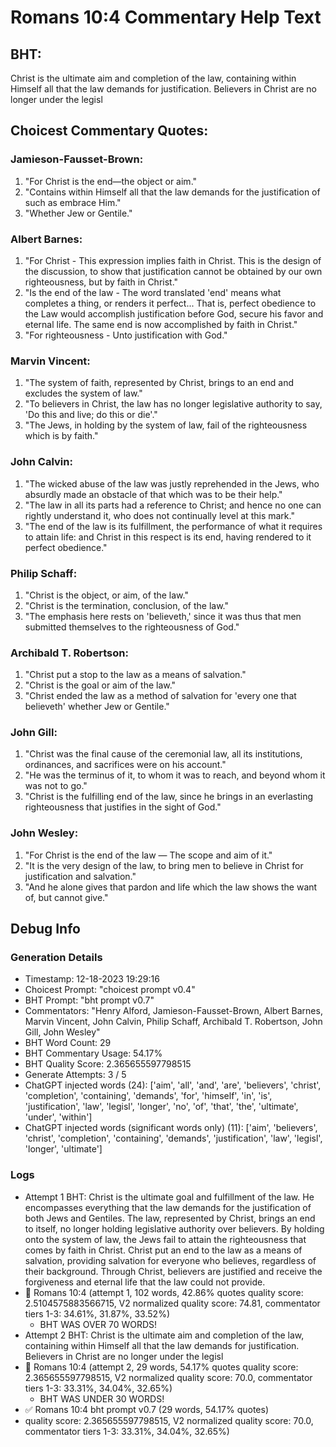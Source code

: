 # Romans 10:4 Commentary Help Text

## BHT:
Christ is the ultimate aim and completion of the law, containing within Himself all that the law demands for justification. Believers in Christ are no longer under the legisl

## Choicest Commentary Quotes:
### Jamieson-Fausset-Brown:
1. "For Christ is the end—the object or aim."
2. "Contains within Himself all that the law demands for the justification of such as embrace Him."
3. "Whether Jew or Gentile."

### Albert Barnes:
1. "For Christ - This expression implies faith in Christ. This is the design of the discussion, to show that justification cannot be obtained by our own righteousness, but by faith in Christ."
2. "Is the end of the law - The word translated 'end' means what completes a thing, or renders it perfect... That is, perfect obedience to the Law would accomplish justification before God, secure his favor and eternal life. The same end is now accomplished by faith in Christ."
3. "For righteousness - Unto justification with God."

### Marvin Vincent:
1. "The system of faith, represented by Christ, brings to an end and excludes the system of law."
2. "To believers in Christ, the law has no longer legislative authority to say, 'Do this and live; do this or die'."
3. "The Jews, in holding by the system of law, fail of the righteousness which is by faith."

### John Calvin:
1. "The wicked abuse of the law was justly reprehended in the Jews, who absurdly made an obstacle of that which was to be their help."
2. "The law in all its parts had a reference to Christ; and hence no one can rightly understand it, who does not continually level at this mark."
3. "The end of the law is its fulfillment, the performance of what it requires to attain life: and Christ in this respect is its end, having rendered to it perfect obedience."

### Philip Schaff:
1. "Christ is the object, or aim, of the law."
2. "Christ is the termination, conclusion, of the law."
3. "The emphasis here rests on 'believeth,' since it was thus that men submitted themselves to the righteousness of God."

### Archibald T. Robertson:
1. "Christ put a stop to the law as a means of salvation."
2. "Christ is the goal or aim of the law."
3. "Christ ended the law as a method of salvation for 'every one that believeth' whether Jew or Gentile."

### John Gill:
1. "Christ was the final cause of the ceremonial law, all its institutions, ordinances, and sacrifices were on his account."
2. "He was the terminus of it, to whom it was to reach, and beyond whom it was not to go."
3. "Christ is the fulfilling end of the law, since he brings in an everlasting righteousness that justifies in the sight of God."

### John Wesley:
1. "For Christ is the end of the law — The scope and aim of it."
2. "It is the very design of the law, to bring men to believe in Christ for justification and salvation."
3. "And he alone gives that pardon and life which the law shows the want of, but cannot give."


## Debug Info
### Generation Details
- Timestamp: 12-18-2023 19:29:16
- Choicest Prompt: "choicest prompt v0.4"
- BHT Prompt: "bht prompt v0.7"
- Commentators: "Henry Alford, Jamieson-Fausset-Brown, Albert Barnes, Marvin Vincent, John Calvin, Philip Schaff, Archibald T. Robertson, John Gill, John Wesley"
- BHT Word Count: 29
- BHT Commentary Usage: 54.17%
- BHT Quality Score: 2.365655597798515
- Generate Attempts: 3 / 5
- ChatGPT injected words (24):
	['aim', 'all', 'and', 'are', 'believers', 'christ', 'completion', 'containing', 'demands', 'for', 'himself', 'in', 'is', 'justification', 'law', 'legisl', 'longer', 'no', 'of', 'that', 'the', 'ultimate', 'under', 'within']
- ChatGPT injected words (significant words only) (11):
	['aim', 'believers', 'christ', 'completion', 'containing', 'demands', 'justification', 'law', 'legisl', 'longer', 'ultimate']

### Logs
- Attempt 1 BHT: Christ is the ultimate goal and fulfillment of the law. He encompasses everything that the law demands for the justification of both Jews and Gentiles. The law, represented by Christ, brings an end to itself, no longer holding legislative authority over believers. By holding onto the system of law, the Jews fail to attain the righteousness that comes by faith in Christ. Christ put an end to the law as a means of salvation, providing salvation for everyone who believes, regardless of their background. Through Christ, believers are justified and receive the forgiveness and eternal life that the law could not provide.
- 🔄 Romans 10:4 (attempt 1, 102 words, 42.86% quotes quality score: 2.5104575883566715, V2 normalized quality score: 74.81, commentator tiers 1-3: 34.61%, 31.87%, 33.52%) 
	- BHT WAS OVER 70 WORDS!
- Attempt 2 BHT: Christ is the ultimate aim and completion of the law, containing within Himself all that the law demands for justification. Believers in Christ are no longer under the legisl
- 🔄 Romans 10:4 (attempt 2, 29 words, 54.17% quotes quality score: 2.365655597798515, V2 normalized quality score: 70.0, commentator tiers 1-3: 33.31%, 34.04%, 32.65%) 
	- BHT WAS UNDER 30 WORDS!
- ✅ Romans 10:4 bht prompt v0.7 (29 words, 54.17% quotes)
- quality score: 2.365655597798515, V2 normalized quality score: 70.0, commentator tiers 1-3: 33.31%, 34.04%, 32.65%)